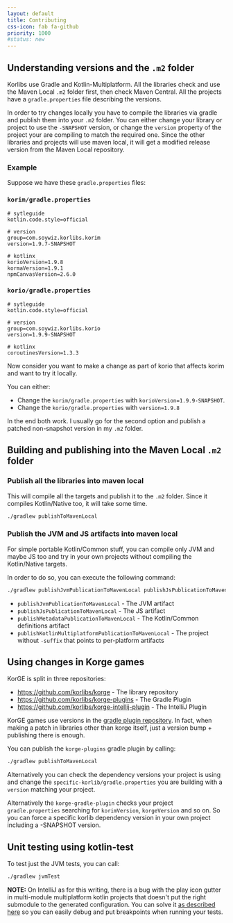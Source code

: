 ```yaml
---
layout: default
title: Contributing
css-icon: fab fa-github
priority: 1000
#status: new
---
```




## Understanding versions and the `.m2` folder

Korlibs use Gradle and Kotlin-Multiplatform.
All the libraries check and use the Maven Local `.m2` folder first, then check Maven Central.
All the projects have a `gradle.properties` file describing the versions.

In order to try changes locally you have to compile the libraries via gradle and publish them
into your `.m2` folder.
You can either change your library or project to use the `-SNAPSHOT` version,
or change the `version` property of the project your are compiling to match the required one.
Since the other libraries and projects will use maven local, it will get a modified release
version from the Maven Local repository.

### Example

Suppose we have these `gradle.properties` files:

### `korim/gradle.properties`

```properties
# sytleguide
kotlin.code.style=official

# version
group=com.soywiz.korlibs.korim
version=1.9.7-SNAPSHOT

# kotlinx
korioVersion=1.9.8
kormaVersion=1.9.1
npmCanvasVersion=2.6.0
```

### `korio/gradle.properties`

```properties
# sytleguide
kotlin.code.style=official

# version
group=com.soywiz.korlibs.korio
version=1.9.9-SNAPSHOT

# kotlinx
coroutinesVersion=1.3.3
```

Now consider you want to make a change as part of korio that affects korim
and want to try it locally.

You can either:

* Change the `korim/gradle.properties` with `korioVersion=1.9.9-SNAPSHOT`.
* Change the `korio/gradle.properties` with `version=1.9.8`

In the end both work. I usually go for the second option and publish a patched
non-snapshot version in my `.m2` folder.

## Building and publishing into the Maven Local `.m2` folder

### Publish all the libraries into maven local

This will compile all the targets and publish it to the `.m2` folder.
Since it compiles Kotlin/Native too, it will take some time.

```bash
./gradlew publishToMavenLocal
```

### Publish the JVM and JS artifacts into maven local

For simple portable Kotlin/Common stuff, you can compile only JVM and maybe JS too
and try in your own projects without compiling the Kotlin/Native targets.

In order to do so, you can execute the following command:

```bash
./gradlew publishJvmPublicationToMavenLocal publishJsPublicationToMavenLocal publishMetadataPublicationToMavenLocal publishKotlinMultiplatformPublicationToMavenLocal
```

* `publishJvmPublicationToMavenLocal` - The JVM artifact
* `publishJsPublicationToMavenLocal` - The JS artifact
* `publishMetadataPublicationToMavenLocal` - The Kotlin/Common definitions artifact
* `publishKotlinMultiplatformPublicationToMavenLocal` - The project without `-suffix` that points to per-platform artifacts

## Using changes in Korge games

KorGE is split in three repositories:

* <https://github.com/korlibs/korge> - The library repository
* <https://github.com/korlibs/korge-plugins> - The Gradle Plugin
* <https://github.com/korlibs/korge-intellij-plugin> - The IntelliJ Plugin

KorGE games use versions in the [gradle plugin repository](https://github.com/korlibs/korge-plugins/blob/master/gradle.properties).
In fact, when making a patch in libraries other than korge itself, just a version bump + publishing there is enough.

You can publish the `korge-plugins` gradle plugin by calling:

```bash
./gradlew publishToMavenLocal
```

Alternatively you can check the dependency versions your project is using
and change the `specific-korlib/gradle.properties` you are building with a `version`
matching your project.

Alternatively the `korge-gradle-plugin` checks your project `gradle.properties`
searching for `korimVersion`, `korgeVersion` and so on. So you can force a specific korlib
dependency version in your own project including a -SNAPSHOT version.

## Unit testing using kotlin-test

To test just the JVM tests, you can call:

```bash
./gradlew jvmTest
```

**NOTE:** On IntelliJ as for this writing, there is a bug with the play icon gutter
in multi-module multiplatform kotlin projects that doesn't put the right submodule
to the generated configuration. 
You can solve it [as described here](https://youtrack.jetbrains.com/issue/KT-35771)
so you can easily debug and put breakpoints when running your tests.
